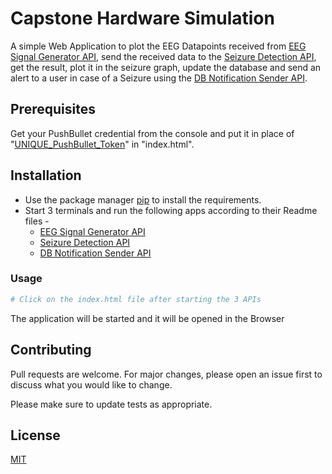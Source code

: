 # Capstone Hardware Simulation

A simple Web Application to plot the EEG Datapoints received from [EEG Signal Generator API](https://github.com/soumallyadev07/EEG-Signal-Generator-API), send the received data to the [Seizure Detection API](https://github.com/soumallyadev07/Seizure-Detection-API), get the result, plot it in the seizure graph, update the database and send an alert to a user in case of a Seizure using the [DB Notification Sender API](https://github.com/soumallyadev07/DB-Notification-Sender-API).

## Prerequisites
Get your PushBullet credential from the console and put it in place of "[UNIQUE_PushBullet_Token](https://github.com/soumallyadev07/Capstone-Hardware-Simulation/blob/ce8eabcbf63027972a64d637446b630006fcfa6f/index.html#L127)" in "index.html".

## Installation

* Use the package manager [pip](https://pip.pypa.io/en/stable/) to install the requirements.
* Start 3 terminals and run the following apps according to their Readme files - 
    * [EEG Signal Generator API](https://github.com/soumallyadev07/EEG-Signal-Generator-API)
    * [Seizure Detection API](https://github.com/soumallyadev07/Seizure-Detection-API)
    * [DB Notification Sender API](https://github.com/soumallyadev07/DB-Notification-Sender-API)




### Usage

```bash
# Click on the index.html file after starting the 3 APIs
```
The application will be started and it will be opened in the Browser
## Contributing
Pull requests are welcome. For major changes, please open an issue first to discuss what you would like to change.

Please make sure to update tests as appropriate.

## License
[MIT](https://choosealicense.com/licenses/mit/)